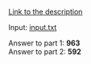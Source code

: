 [Link to the description](https://adventofcode.com/2020/day/5)

Input: [input.txt](./input.txt)

Answer to part 1: **963**  
Answer to part 2: **592**
